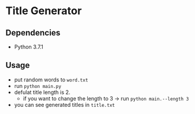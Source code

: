 # Title Generator

## Dependencies
- Python 3.7.1

## Usage
- put random words to `word.txt`
- run `python main.py`
- defulat title length is 2. 
    - if you want to change the length to 3 -> run `python main.--length 3`
- you can see generated titles in `title.txt`